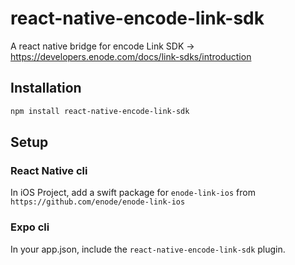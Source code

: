 # react-native-encode-link-sdk

A react native bridge for encode Link SDK -> https://developers.enode.com/docs/link-sdks/introduction

## Installation

```sh
npm install react-native-encode-link-sdk
```

## Setup

### React Native cli

In iOS Project, add a swift package for `enode-link-ios` from `https://github.com/enode/enode-link-ios`

### Expo cli

In your app.json, include the `react-native-encode-link-sdk` plugin.
